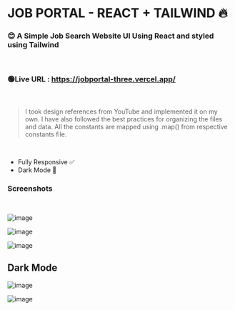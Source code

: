 # JOB PORTAL - REACT + TAILWIND 🔥

### 😊 A Simple Job Search Website UI Using React and styled using Tailwind
<br>

### 🟢Live URL : https://jobportal-three.vercel.app/
<br>

> I took design references from YouTube and implemented it on my own. I have also followed the best practices for organizing the files and data. All the constants are mapped using .map() from respective constants file.
<br>


- Fully Responsive ✅
- Dark Mode 👀

### Screenshots

<br>

![image](https://github.com/nepidkhadka/JobPortal/assets/83904803/7317945a-5dfd-45d6-9aac-326a289f89d2)

![image](https://github.com/nepidkhadka/JobPortal/assets/83904803/753e5b84-88ce-4bc8-bfd2-2cd2d4136ed5)

![image](https://github.com/nepidkhadka/JobPortal/assets/83904803/2a83c03f-f90c-46be-863f-ceff5d0ff2d0)

## Dark Mode

![image](https://github.com/nepidkhadka/JobPortal/assets/83904803/2c2e5797-b9c2-450a-b7fe-099eb2b9bde9)

![image](https://github.com/nepidkhadka/JobPortal/assets/83904803/196c1afd-1c80-4e7d-bf57-fa008ffe3b6a)




